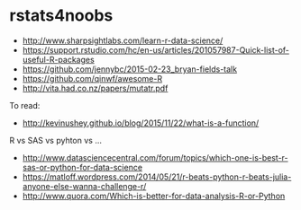 # rstats4noobs

* http://www.sharpsightlabs.com/learn-r-data-science/
* https://support.rstudio.com/hc/en-us/articles/201057987-Quick-list-of-useful-R-packages
* https://github.com/jennybc/2015-02-23_bryan-fields-talk 
* https://github.com/qinwf/awesome-R
* http://vita.had.co.nz/papers/mutatr.pdf

To read:

* http://kevinushey.github.io/blog/2015/11/22/what-is-a-function/

R vs SAS vs pyhton vs ...

* http://www.datasciencecentral.com/forum/topics/which-one-is-best-r-sas-or-python-for-data-science
* https://matloff.wordpress.com/2014/05/21/r-beats-python-r-beats-julia-anyone-else-wanna-challenge-r/
* http://www.quora.com/Which-is-better-for-data-analysis-R-or-Python

